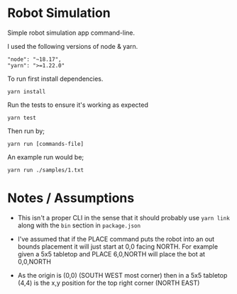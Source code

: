 # Robot Simulation

Simple robot simulation app command-line.

I used the following versions of node & yarn.

```
"node": "~18.17",
"yarn": ">=1.22.0"
```

To run first install dependencies.

```
yarn install
```

Run the tests to ensure it's working as expected

```
yarn test
```

Then run by;

```
yarn run [commands-file]
```

An example run would be;

`yarn run ./samples/1.txt`

# Notes / Assumptions

- This isn't a proper CLI in the sense that it should probably use `yarn link` along with the `bin` section in
  `package.json`

- I've assumed that if the PLACE command puts the robot into an out bounds placement it will just start at 0,0 facing NORTH. For example given a 5x5 tabletop and PLACE 6,0,NORTH will place the bot at 0,0,NORTH

- As the origin is (0,0) (SOUTH WEST most corner) then in a 5x5 tabletop (4,4) is the x,y position for the top right corner (NORTH EAST)
